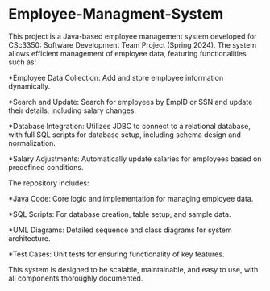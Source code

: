 # Employee-Managment-System
This project is a Java-based employee management system developed for CSc3350: Software Development Team Project (Spring 2024). The system allows efficient management of employee data, featuring functionalities such as:

*Employee Data Collection: Add and store employee information dynamically.

*Search and Update: Search for employees by EmpID or SSN and update their details, including salary changes.

*Database Integration: Utilizes JDBC to connect to a relational database, with full SQL scripts for database setup, including schema design and normalization.

*Salary Adjustments: Automatically update salaries for employees based on predefined conditions.

The repository includes:

*Java Code: Core logic and implementation for managing employee data.

*SQL Scripts: For database creation, table setup, and sample data.

*UML Diagrams: Detailed sequence and class diagrams for system architecture.

*Test Cases: Unit tests for ensuring functionality of key features.

This system is designed to be scalable, maintainable, and easy to use, with all components thoroughly documented.
